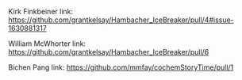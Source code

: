 Kirk Finkbeiner link: https://github.com/grantkelsay/Hambacher_IceBreaker/pull/4#issue-1630881317

William McWhorter link: https://github.com/grantkelsay/Hambacher_IceBreaker/pull/6

Bichen Pang link: https://github.com/mmfay/cochemStoryTime/pull/1
